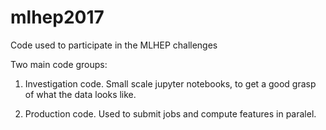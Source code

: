 # mlhep2017
Code used to participate in the MLHEP challenges

Two main code groups:

1) Investigation code. Small scale jupyter notebooks, to get a good grasp of what the data looks like.

2) Production code. Used to submit jobs and compute features in paralel.
